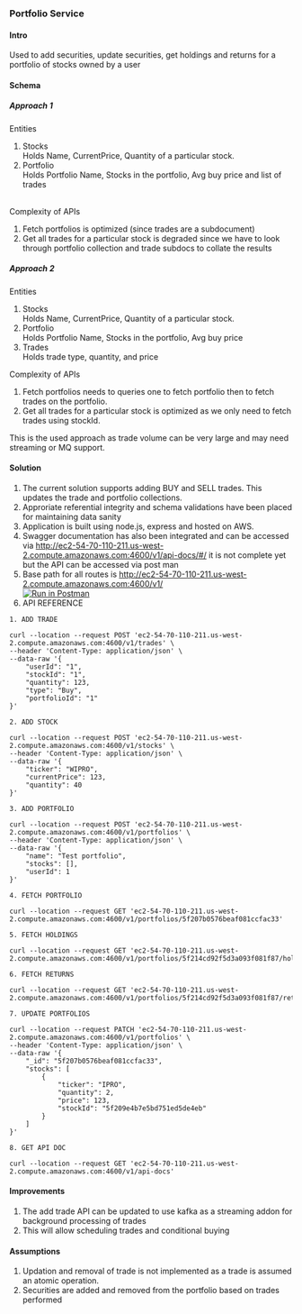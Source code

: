 ### Portfolio Service

#### Intro 
Used to add securities, update securities, get holdings and returns for a portfolio of stocks owned by a user

#### Schema

##### Approach 1

Entities <br />
1. Stocks <br /> Holds Name, CurrentPrice, Quantity of a particular stock.
2. Portfolio <br /> Holds Portfolio Name, Stocks in the portfolio, Avg buy price and list of trades <br /> <br />

Complexity of APIs <br />
1. Fetch portfolios is optimized (since trades are a subdocument)
2. Get all trades for a particular stock is degraded since we have to look through portfolio collection and trade subdocs to collate the results

##### Approach 2

Entities <br />
1. Stocks <br /> Holds Name, CurrentPrice, Quantity of a particular stock.
2. Portfolio <br /> Holds Portfolio Name, Stocks in the portfolio, Avg buy price
3. Trades <br /> Holds trade type, quantity, and price

Complexity of APIs <br />
1. Fetch portfolios needs to queries one to fetch portfolio then to fetch trades on the portfolio.
2. Get all trades for a particular stock is optimized as we only need to fetch trades using stockId.

This is the used approach as trade volume can be very large and may need streaming or MQ support.

#### Solution

1. The current solution supports adding BUY and SELL trades. This updates the trade and portfolio collections. 
2. Approriate referential integrity and schema validations have been placed for maintaining data sanity
3. Application is built using node.js, express and hosted on AWS.
4. Swagger documentation has also been integrated and can be accessed via http://ec2-54-70-110-211.us-west-2.compute.amazonaws.com:4600/v1/api-docs/#/ it is not complete yet but the API can be accessed via post man
4. Base path for all routes is http://ec2-54-70-110-211.us-west-2.compute.amazonaws.com:4600/v1/ <br />
[![Run in Postman](https://run.pstmn.io/button.svg)](https://app.getpostman.com/run-collection/6388b607a1fda7d411ba)
5. API REFERENCE
```` 
1. ADD TRADE

curl --location --request POST 'ec2-54-70-110-211.us-west-2.compute.amazonaws.com:4600/v1/trades' \
--header 'Content-Type: application/json' \
--data-raw '{
    "userId": "1",
    "stockId": "1",
    "quantity": 123,
    "type": "Buy",
    "portfolioId": "1"
}'

2. ADD STOCK

curl --location --request POST 'ec2-54-70-110-211.us-west-2.compute.amazonaws.com:4600/v1/stocks' \
--header 'Content-Type: application/json' \
--data-raw '{
    "ticker": "WIPRO",
    "currentPrice": 123,
    "quantity": 40
}'

3. ADD PORTFOLIO

curl --location --request POST 'ec2-54-70-110-211.us-west-2.compute.amazonaws.com:4600/v1/portfolios' \
--header 'Content-Type: application/json' \
--data-raw '{
    "name": "Test portfolio",
    "stocks": [],
    "userId": 1
}'

4. FETCH PORTFOLIO

curl --location --request GET 'ec2-54-70-110-211.us-west-2.compute.amazonaws.com:4600/v1/portfolios/5f207b0576beaf081ccfac33'

5. FETCH HOLDINGS

curl --location --request GET 'ec2-54-70-110-211.us-west-2.compute.amazonaws.com:4600/v1/portfolios/5f214cd92f5d3a093f081f87/holdings'

6. FETCH RETURNS

curl --location --request GET 'ec2-54-70-110-211.us-west-2.compute.amazonaws.com:4600/v1/portfolios/5f214cd92f5d3a093f081f87/returns'

7. UPDATE PORTFOLIOS

curl --location --request PATCH 'ec2-54-70-110-211.us-west-2.compute.amazonaws.com:4600/v1/portfolios' \
--header 'Content-Type: application/json' \
--data-raw '{
    "_id": "5f207b0576beaf081ccfac33",
    "stocks": [
        {
            "ticker": "IPRO",
            "quantity": 2,
            "price": 123,
            "stockId": "5f209e4b7e5bd751ed5de4eb"
        }
    ]
}'

8. GET API DOC

curl --location --request GET 'ec2-54-70-110-211.us-west-2.compute.amazonaws.com:4600/v1/api-docs'
````



#### Improvements

1. The add trade API can be updated to use kafka as a streaming addon for background processing of trades
2. This will allow scheduling trades and conditional buying

#### Assumptions
1. Updation and removal of trade is not implemented as a trade is assumed an atomic operation.
2. Securities are added and removed from the portfolio based on trades performed






